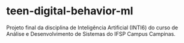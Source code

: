 # teen-digital-behavior-ml
Projeto final da disciplina de Inteligência Artificial (INTI6) do curso de Análise e Desenvolvimento de Sistemas do IFSP Campus Campinas.
